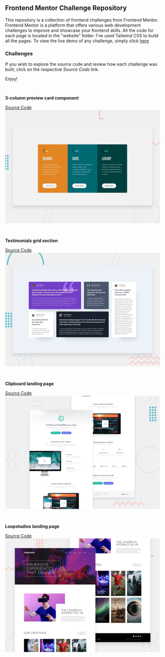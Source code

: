 ## Frontend Mentor Challenge Repository

This repository is a collection of frontend challenges from Frontend Mentor. Frontend Mentor is a platform that offers various web development challenges to improve and showcase your frontend skills. All the code for each page is located in the "website" folder. I've used Tailwind CSS to build all the pages.
To view the live demo of any challenge, simply click [here](https://example.com)

### Challenges

If you wish to explore the source code and review how each challenge was built, click on the respective _Source Code_ link.

Enjoy!

<br>

**3-column preview card component**

[Source Code](https://github.com/cakescripter/frontend-mentor/tree/main/websites/3-column-preview-card-component)
![Design preview](websites/3-column-preview-card-component/design/desktop-preview.jpg)

<br>

**Testimonials grid section**

[Source Code](https://github.com/cakescripter/frontend-mentor/tree/main/websites/testimonials-grid-section)
![Design preview](websites/testimonials-grid-section/design/desktop-preview.jpg)

<br>

**Clipboard landing page**

[Source Code](https://github.com/cakescripter/frontend-mentor/tree/main/websites/clipboard-landing-page)
![Design preview](websites/clipboard-landing-page/design/desktop-preview.jpg)

<br>

**Loopstudios landing page**

[Source Code](https://github.com/cakescripter/frontend-mentor/tree/main/websites/loopstudios-landing-page)
![Design preview](websites/loopstudios-landing-page/design/desktop-preview.jpg)
